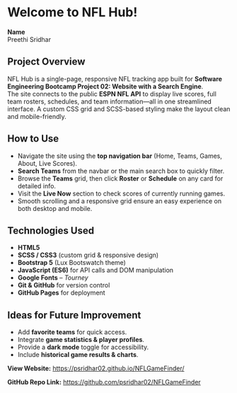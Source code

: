# Welcome to NFL Hub!

**Name**  
Preethi Sridhar  

## Project Overview  
NFL Hub is a single-page, responsive NFL tracking app built for **Software Engineering Bootcamp Project 02: Website with a Search Engine**.  
The site connects to the public **ESPN NFL API** to display live scores, full team rosters, schedules, and team information—all in one streamlined interface. A custom CSS grid and SCSS-based styling make the layout clean and mobile-friendly.

## How to Use  
- Navigate the site using the **top navigation bar** (Home, Teams, Games, About, Live Scores).  
- **Search Teams** from the navbar or the main search box to quickly filter.  
- Browse the **Teams** grid, then click **Roster** or **Schedule** on any card for detailed info.  
- Visit the **Live Now** section to check scores of currently running games.  
- Smooth scrolling and a responsive grid ensure an easy experience on both desktop and mobile.

## Technologies Used  
- **HTML5**  
- **SCSS / CSS3** (custom grid & responsive design)  
- **Bootstrap 5** (Lux Bootswatch theme)  
- **JavaScript (ES6)** for API calls and DOM manipulation  
- **Google Fonts** – *Tourney*  
- **Git & GitHub** for version control  
- **GitHub Pages** for deployment  


## Ideas for Future Improvement  
- Add **favorite teams** for quick access.  
- Integrate **game statistics & player profiles**.  
- Provide a **dark mode** toggle for accessibility.  
- Include **historical game results & charts**.  

**View Website:** https://psridhar02.github.io/NFLGameFinder/

**GitHub Repo Link:** https://github.com/psridhar02/NFLGameFinder

